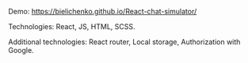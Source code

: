 Demo: https://bielichenko.github.io/React-chat-simulator/

Technologies:
React,
JS,
HTML,
SCSS.

Additional technologies:
React router,
Local storage,
Authorization with Google.


